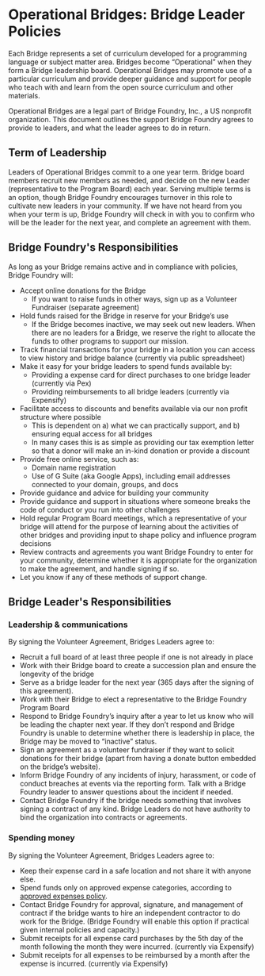# Operational Bridges: Bridge Leader Policies

Each Bridge represents a set of curriculum developed for a programming language or subject matter area. Bridges become “Operational” when they form a Bridge leadership board. Operational Bridges may promote use of a particular curriculum and provide deeper guidance and support for people who teach with and learn from the open source curriculum and other materials.

Operational Bridges are a legal part of Bridge Foundry, Inc., a US nonprofit organization. This document outlines the support Bridge Foundry agrees to provide to leaders, and what the leader agrees to do in return.

## Term of Leadership
Leaders of Operational Bridges commit to a one year term. Bridge board members recruit new members as needed, and decide on the new Leader (representative to the Program Board) each year. Serving multiple terms is an option, though Bridge Foundry encourages turnover in this role to cultivate new leaders in your community. If we have not heard from you when your term is up, Bridge Foundry will check in with you to confirm who will be the leader for the next year, and complete an agreement with them.

## Bridge Foundry's Responsibilities
As long as your Bridge remains active and in compliance with policies, Bridge Foundry will:
* Accept online donations for the Bridge
  * If you want to raise funds in other ways, sign up as a Volunteer Fundraiser (separate agreement)
* Hold funds raised for the Bridge in reserve for your Bridge’s use
  * If the Bridge becomes inactive, we may seek out new leaders. When there are no leaders for a Bridge, we reserve the right to allocate the funds to other programs to support our mission.
* Track financial transactions for your bridge in a location you can access to view history and bridge balance (currently via public spreadsheet)
* Make it easy for your bridge leaders to spend funds available by:
  * Providing a expense card for direct purchases to one bridge leader (currently via Pex)
  * Providing reimbursements to all bridge leaders (currently via Expensify)
* Facilitate access to discounts and benefits available via our non profit structure where possible
  * This is dependent on a) what we can practically support, and b) ensuring equal access for all bridges
  * In many cases this is as simple as providing our tax exemption letter so that a donor will make an in-kind donation or provide a discount
* Provide free online service, such as:
  * Domain name registration 
  * Use of G Suite (aka Google Apps), including email addresses connected to your domain, groups, and docs
* Provide guidance and advice for building your community
* Provide guidance and support in situations where someone breaks the code of conduct or you run into other challenges
* Hold regular Program Board meetings, which a representative of your bridge will attend for the purpose of learning about the activities of other bridges and providing input to shape policy and influence program decisions
* Review contracts and agreements you want Bridge Foundry to enter for your community, determine whether it is appropriate for the organization to make the agreement, and handle signing if so.
* Let you know if any of these methods of support change.

## Bridge Leader's Responsibilities
### Leadership & communications
By signing the Volunteer Agreement, Bridges Leaders agree to:
* Recruit a full board of at least three people if one is not already in place
* Work with their Bridge board to create a succession plan and ensure the longevity of the bridge
* Serve as a bridge leader for the next year (365 days after the signing of this agreement).
* Work with their Bridge to elect a representative to the Bridge Foundry Program Board
* Respond to Bridge Foundry’s inquiry after a year to let us know who will be leading the chapter next year. If they don’t respond and Bridge Foundry is unable to determine whether there is leadership in place, the Bridge may be moved to “inactive” status.
* Sign an agreement as a volunteer fundraiser if they want to solicit donations for their bridge (apart from having a donate button embedded on the bridge’s website).
* Inform Bridge Foundry of any incidents of injury, harassment, or code of conduct breaches at events via the reporting form. Talk with a Bridge Foundry leader to answer questions about the incident if needed.
* Contact Bridge Foundry if the bridge needs something that involves signing a contract of any kind. Bridge Leaders do not have authority to bind the organization into contracts or agreements. 

### Spending money
By signing the Volunteer Agreement, Bridges Leaders agree to:
* Keep their expense card in a safe location and not share it with anyone else.
* Spend funds only on approved expense categories, according to [approved expenses policy](https://rebrand.ly/bf-approved-expenses-policy).
* Contact Bridge Foundry for approval, signature, and management of contract if the bridge wants to hire an independent contractor to do work for the Bridge. (Bridge Foundry will enable this option if practical given internal policies and capacity.)
* Submit receipts for all expense card purchases by the 5th day of the month following the month they were incurred. (currently via Expensify)
* Submit receipts for all expenses to be reimbursed by a month after the expense is incurred. (currently via Expensify)
